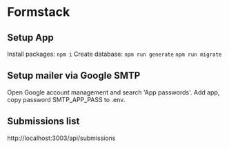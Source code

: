 # Formstack

## Setup App
Install packages:
```npm i```
Create database:
```npm run generate```
```npm run migrate```

## Setup mailer via Google SMTP
Open Google account management and search 'App passwords'.
Add app, copy password SMTP_APP_PASS to .env.

## Submissions list
http://localhost:3003/api/submissions
